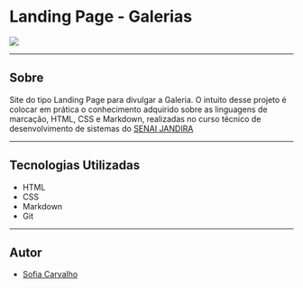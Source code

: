 # Landing Page - Galerias

![](./img/Captura%20de%20Tela%202024-09-04%20%C3%A0s%2015.28.06.png)

---
## Sobre
Site do tipo Landing Page para divulgar a Galeria.
O intuito desse projeto é colocar em prática o conhecimento adquirido sobre as linguagens de marcação, HTML, CSS e Markdown, realizadas no curso técnico de desenvolvimento de sistemas do [SENAI JANDIRA](https://sp.senai.br/unidade/jandira/)

---

## Tecnologias Utilizadas
- HTML
- CSS
- Markdown
- Git

---

## Autor
- [Sofia Carvalho](https://www.linkedin.com/in/sofia-de-souza-carvalho-ba800b29b/)